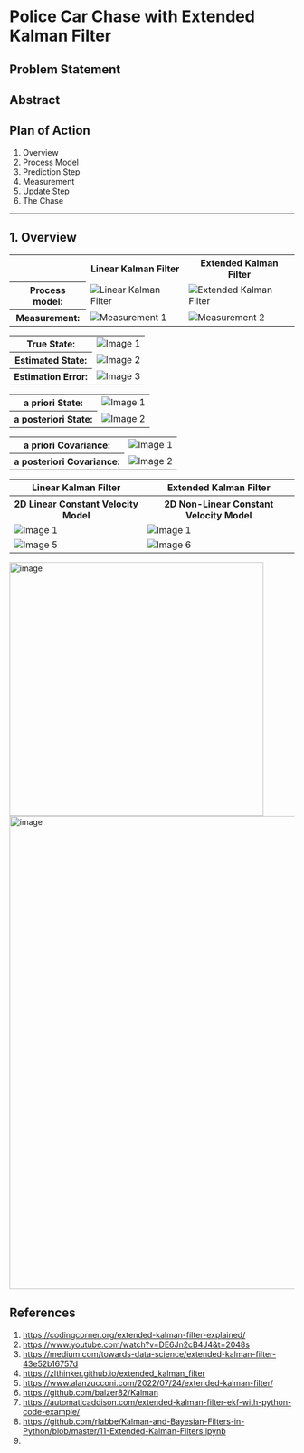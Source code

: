 # Police Car Chase with Extended Kalman Filter

## Problem Statement

## Abstract

## Plan of Action
1. Overview
2. Process Model
3. Prediction Step
4. Measurement
5. Update Step
6. The Chase

-------------

## 1. Overview

<div align="center">
    <table>
        <tr>
            <th></th>
            <th>Linear Kalman Filter</th>
            <th>Extended Kalman Filter</th>
        </tr>
        <tr>
            <th>Process model:</th>
            <td><img src="https://github.com/yudhisteer/Police-Car-Chase-with-Extended-Kalman-Filter/assets/59663734/d4e0430e-3809-40ba-ab25-d37a537a3f76" alt="Linear Kalman Filter"></td>
            <td><img src="https://github.com/yudhisteer/Police-Car-Chase-with-Extended-Kalman-Filter/assets/59663734/2d67cfdd-6c42-4d10-9284-5eba74161915" alt="Extended Kalman Filter"></td>
        </tr>
        <tr>
            <th>Measurement:</th>
            <td><img src="https://github.com/yudhisteer/Police-Car-Chase-with-Extended-Kalman-Filter/assets/59663734/6a88678a-d0b8-4f83-a6a1-a748768ed5c1" alt="Measurement 1"></td>
            <td><img src="https://github.com/yudhisteer/Police-Car-Chase-with-Extended-Kalman-Filter/assets/59663734/5ce7def9-3309-4dd0-91f5-7cfcc92ce380" alt="Measurement 2"></td>
        </tr>
    </table>
</div>

<div align="center">
    <table>
        <tr>
            <th align="center">True State:</th>
            <td align="center"><img src="https://github.com/yudhisteer/Police-Car-Chase-with-Extended-Kalman-Filter/assets/59663734/9c1554de-2a53-4aff-88fe-896c7426f12b" alt="Image 1"></td>
        </tr>
        <tr>
            <th align="center">Estimated State:</th>
            <td align="center"><img src="https://github.com/yudhisteer/Police-Car-Chase-with-Extended-Kalman-Filter/assets/59663734/575b75fb-19df-4c84-97c2-945feaa59042" alt="Image 2"></td>
        </tr>
        <tr>
            <th align="center">Estimation Error:</th>
            <td align="center"><img src="https://github.com/yudhisteer/Police-Car-Chase-with-Extended-Kalman-Filter/assets/59663734/f575d765-911f-45f0-92af-1038c855f521" alt="Image 3"></td>
        </tr>
    </table>
</div>




<div align="center">
    <table>
        <tr>
            <th>a priori State:</th>
            <td><img src="https://github.com/yudhisteer/Police-Car-Chase-with-Extended-Kalman-Filter/assets/59663734/1e7843a4-2aca-4ea7-9246-5ca2af7dffeb" alt="Image 1"></td>
        </tr>
        <tr>
            <th>a posteriori State:</th>
            <td><img src="https://github.com/yudhisteer/Police-Car-Chase-with-Extended-Kalman-Filter/assets/59663734/3438e841-b573-4e92-9b23-47d57c191762" alt="Image 2"></td>
        </tr>
    </table>
</div>


<div align="center">
    <table>
        <tr>
            <th>a priori Covariance:</th>
            <td><img src="https://github.com/yudhisteer/Police-Car-Chase-with-Extended-Kalman-Filter/assets/59663734/9678e46c-4ffa-426e-9d67-2404cba55cd5" alt="Image 1"></td>
        </tr>
        <tr>
            <th>a posteriori Covariance:</th>
            <td><img src="https://github.com/yudhisteer/Police-Car-Chase-with-Extended-Kalman-Filter/assets/59663734/c62157ef-33d5-4742-aaa0-109702c196d0" alt="Image 2"></td>
        </tr>
    </table>
</div>


<div align="center">
    <table>
        <tr>
            <th>Linear Kalman Filter</th>
            <th>Extended Kalman Filter</th>
        </tr>
         <tr>
            <th>2D Linear Constant Velocity Model</th>
            <th>2D Non-Linear Constant Velocity Model</th>
        </tr>
        <tr>
            <td><img src="https://github.com/yudhisteer/Police-Car-Chase-with-Extended-Kalman-Filter/assets/59663734/60144129-282a-4cc9-a72e-39049b73fe32" alt="Image 1"></td>
            <td><img src="https://github.com/yudhisteer/Police-Car-Chase-with-Extended-Kalman-Filter/assets/59663734/557eb6a0-b5ef-4703-9ebb-d1917a2e294e" alt="Image 1"></td>
        </tr>
        <tr>
            <td><img src="https://github.com/yudhisteer/Police-Car-Chase-with-Extended-Kalman-Filter/assets/59663734/3ddb7fa3-b29d-4bc9-a909-7964229153a9" alt="Image 5"></td>
            <td><img src="https://github.com/yudhisteer/Police-Car-Chase-with-Extended-Kalman-Filter/assets/59663734/c95ad0af-43da-4d4c-8b9c-e421c2e4bae8" alt="Image 6"></td>
        </tr>
    </table>
</div>




<img width="449" alt="image" src="https://github.com/yudhisteer/Police-Car-Chase-with-Extended-Kalman-Filter/assets/59663734/be71cc3e-f1f9-4c9f-b0a5-7bb7376092b5">

<img width="837" alt="image" src="https://github.com/yudhisteer/Police-Car-Chase-with-Extended-Kalman-Filter/assets/59663734/bafe2729-ecee-492b-a5c2-2b6fb6e66c0b">




## References
1. https://codingcorner.org/extended-kalman-filter-explained/
2. https://www.youtube.com/watch?v=DE6Jn2cB4J4&t=2048s
3. https://medium.com/towards-data-science/extended-kalman-filter-43e52b16757d
4. https://zlthinker.github.io/extended_kalman_filter
5. https://www.alanzucconi.com/2022/07/24/extended-kalman-filter/
6. https://github.com/balzer82/Kalman
7. https://automaticaddison.com/extended-kalman-filter-ekf-with-python-code-example/
8. https://github.com/rlabbe/Kalman-and-Bayesian-Filters-in-Python/blob/master/11-Extended-Kalman-Filters.ipynb
9. 

